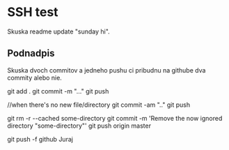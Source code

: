 # SSH test
Skuska readme update "sunday hi".

## Podnadpis

Skuska dvoch commitov a jedneho pushu ci pribudnu na githube dva commity alebo nie.

git add .
git commit -m "..."
git push

//when there's no new file/directory
git commit -am ".."
git push

git rm -r --cached some-directory
git commit -m 'Remove the now ignored directory "some-directory"'
git push origin master

git push -f github Juraj
